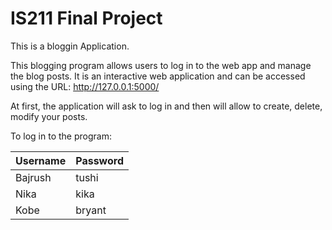 # IS211 Final Project

This is a bloggin Application.

This blogging program allows users to log in to the web app and manage the blog posts.
It is an interactive web application and can be accessed using the URL: http://127.0.0.1:5000/

At first, the application will ask to log in and then will allow to create, delete, modify your posts.

To log in to the program:


| Username  | Password |
| ------------- | ------------- |
| Bajrush  | tushi  |
| Nika  | kika  |
| Kobe  | bryant  |   
